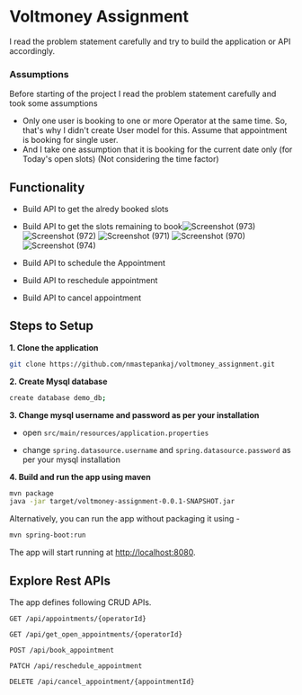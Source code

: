 # Voltmoney Assignment
I read the problem statement carefully and try to build the application or API accordingly.

### Assumptions

Before starting of the project I read the problem statement carefully and took some assumptions
- Only one user is booking to one or more Operator at the same time. So, that's why I didn't create User model for this. Assume that appointment is booking for single user.
- And I take one assumption that it is booking for the current date only (for Today's open slots) (Not considering the time factor)


## Functionality
- Build API to get the alredy booked slots
- Build API to get the slots remaining to book![Screenshot (973)](https://github.com/nmastepankaj/voltmoney_assignment/assets/68346633/4d6314b4-c675-4bd8-b23d-2e376bff143b)
![Screenshot (972)](https://github.com/nmastepankaj/voltmoney_assignment/assets/68346633/03300c15-05ea-4dbc-a017-f09e3d361a41)
![Screenshot (971)](https://github.com/nmastepankaj/voltmoney_assignment/assets/68346633/78c3c9b8-a60e-4359-9f2c-8b2a1d2335b2)
![Screenshot (970)](https://github.com/nmastepankaj/voltmoney_assignment/assets/68346633/db1708f5-574e-4f12-9dc3-87b8e02f2747)
![Screenshot (974)](https://github.com/nmastepankaj/voltmoney_assignment/assets/68346633/1da66ab7-d26b-48f9-8770-8079a78e131f)

- Build API to schedule the Appointment
- Build API to reschedule appointment
- Build API to cancel appointment


## Steps to Setup

**1. Clone the application**

```bash
git clone https://github.com/nmastepankaj/voltmoney_assignment.git
```

**2. Create Mysql database**
```bash
create database demo_db;
```

**3. Change mysql username and password as per your installation**

+ open `src/main/resources/application.properties`

+ change `spring.datasource.username` and `spring.datasource.password` as per your mysql installation

**4. Build and run the app using maven**

```bash
mvn package
java -jar target/voltmoney-assignment-0.0.1-SNAPSHOT.jar
```

Alternatively, you can run the app without packaging it using -

```bash
mvn spring-boot:run
```

The app will start running at <http://localhost:8080>.

## Explore Rest APIs

The app defines following CRUD APIs.

    GET /api/appointments/{operatorId}
    
    GET /api/get_open_appointments/{operatorId}
    
    POST /api/book_appointment
    
    PATCH /api/reschedule_appointment
    
    DELETE /api/cancel_appointment/{appointmentId}

